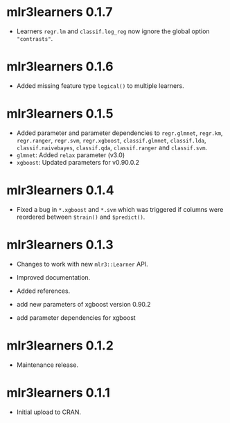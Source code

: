 # mlr3learners 0.1.7

* Learners `regr.lm` and `classif.log_reg` now ignore the global option
  `"contrasts"`.

# mlr3learners 0.1.6

* Added missing feature type `logical()` to multiple learners.

# mlr3learners 0.1.5

* Added parameter and parameter dependencies to `regr.glmnet`, `regr.km`,
  `regr.ranger`, `regr.svm`, `regr.xgboost`, `classif.glmnet`, `classif.lda`,
  `classif.naivebayes`, `classif.qda`, `classif.ranger` and `classif.svm`.
* `glmnet`: Added `relax` parameter (v3.0)
* `xgboost`: Updated parameters for v0.90.0.2

# mlr3learners 0.1.4

* Fixed a bug in `*.xgboost` and `*.svm` which was triggered if columns
  were reordered between `$train()` and `$predict()`.

# mlr3learners 0.1.3

* Changes to work with new `mlr3::Learner` API.
* Improved documentation.
* Added references.

* add new parameters of xgboost version 0.90.2
* add parameter dependencies for xgboost

# mlr3learners 0.1.2

* Maintenance release.

# mlr3learners 0.1.1

* Initial upload to CRAN.
